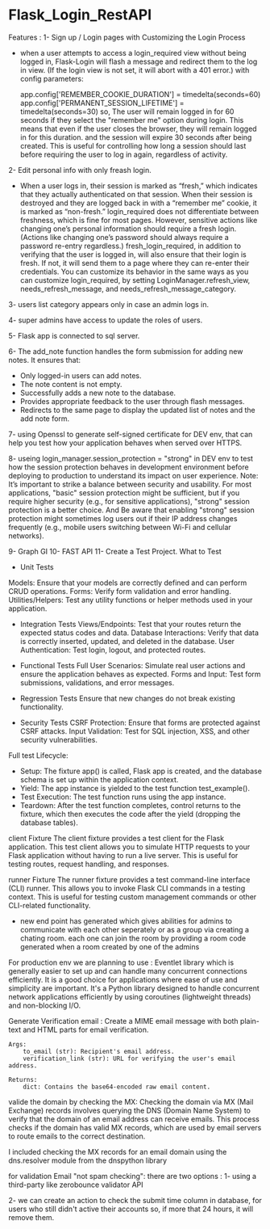 # Flask_Login_RestAPI

Features : 
1- Sign up / Login pages with Customizing the Login Process 
  - when a user attempts to access a login_required view without being logged in, Flask-Login will flash a message and redirect them to the log in view. (If the login view is not set, it will abort with a 401 error.)
  with config parameters: 
        
    app.config['REMEMBER_COOKIE_DURATION'] = timedelta(seconds=60) 
    app.config['PERMANENT_SESSION_LIFETIME'] = timedelta(seconds=30)
    so, The user will remain logged in for 60 seconds if they select the "remember me" option during login. This means that even if the user closes the browser, they will remain logged in for this duration.
    and the session will expire 30 seconds after being created. This is useful for controlling how long a session should last before requiring the user to log in again, regardless of activity.


2- Edit personal info with only freash login.
 -  When a user logs in, their session is marked as “fresh,” which indicates that they actually authenticated on that session. When their session is destroyed and they are logged back in with a “remember me” cookie, it is marked as “non-fresh.” login_required does not differentiate between freshness, which is fine for most pages. However, sensitive actions like changing one’s personal information should require a fresh login. (Actions like changing one’s password should always require a password re-entry regardless.)
  fresh_login_required, in addition to verifying that the user is logged in, will also ensure that their login is fresh. If not, it will send them to a page where they can re-enter their credentials. You can customize its behavior in the same ways as you can customize login_required, by setting LoginManager.refresh_view, needs_refresh_message, and needs_refresh_message_category.

3- users list category appears only in case an admin logs in.

4- super admins have access to update the roles of users.

5- Flask app is connected to sql server.

6- The add_note function handles the form submission for adding new notes. It ensures that:

 - Only logged-in users can add notes.
 - The note content is not empty.
 - Successfully adds a new note to the database.
 - Provides appropriate feedback to the user through flash messages.
 - Redirects to the same page to display the updated list of notes and the add note form. 

 7- using Openssl to generate self-signed certificate for DEV env, that can help you test how your application behaves when served over HTTPS. 

 8- useing  login_manager.session_protection = "strong" in DEV env to test how the session protection behaves in development environment before deploying to production to understand its impact on user experience.
 Note: It’s important to strike a balance between security and usability. For most applications, "basic" session protection might be sufficient, but if you require higher security (e.g., for sensitive applications), "strong" session protection is a better choice. And Be aware that enabling "strong" session protection might sometimes log users out if their IP address changes frequently (e.g., mobile users switching between Wi-Fi and cellular networks).

 9- Graph GI
 10- FAST API
 11- Create a Test Project.
 What to Test
- Unit Tests

Models: Ensure that your models are correctly defined and can perform CRUD operations.
Forms: Verify form validation and error handling.
Utilities/Helpers: Test any utility functions or helper methods used in your application.


- Integration Tests
Views/Endpoints: Test that your routes return the expected status codes and data.
Database Interactions: Verify that data is correctly inserted, updated, and deleted in the database.
User Authentication: Test login, logout, and protected routes.


- Functional Tests
Full User Scenarios: Simulate real user actions and ensure the application behaves as expected.
Forms and Input: Test form submissions, validations, and error messages.


- Regression Tests
Ensure that new changes do not break existing functionality.


- Security Tests
CSRF Protection: Ensure that forms are protected against CSRF attacks.
Input Validation: Test for SQL injection, XSS, and other security vulnerabilities.

Full test Lifecycle:
- Setup: The fixture app() is called, Flask app is created, and the database schema is set up within the application context.
- Yield: The app instance is yielded to the test function test_example().
- Test Execution: The test function runs using the app instance.
- Teardown: After the test function completes, control returns to the fixture, which then executes the code after the yield (dropping the database tables).

client Fixture
The client fixture provides a test client for the Flask application. This test client allows you to simulate HTTP requests to your Flask application without having to run a live server. This is useful for testing routes, request handling, and responses.

runner Fixture
The runner fixture provides a test command-line interface (CLI) runner. This allows you to invoke Flask CLI commands in a testing context. This is useful for testing custom management commands or other CLI-related functionality.

- new end point has generated which gives abilities for admins to communicate with each other seperately or as a group via creating a chating room.
each one can join the room by providing a room code generated when a room created by one of the admins

For production env we are planning to use : 
Eventlet library which is generally easier to set up and can handle many concurrent connections efficiently. It is a good choice for applications where ease of use and simplicity are important.
It's a Python library designed to handle concurrent network applications efficiently by using coroutines (lightweight threads) and non-blocking I/O.




Generate Verification email :
   Create a MIME email message with both plain-text and HTML parts for email verification.

    Args:
        to_email (str): Recipient's email address.
        verification_link (str): URL for verifying the user's email address.

    Returns:
        dict: Contains the base64-encoded raw email content.

valide the domain by checking the MX: 
Checking the domain via MX (Mail Exchange) records involves querying the DNS (Domain Name System) to verify that the domain of an email address can receive emails. This process checks if the domain has valid MX records, which are used by email servers to route emails to the correct destination.

I included checking the MX records for an email domain using the dns.resolver module from the dnspython library

  for validation Email "not spam checking":
  there are two options : 
  1- using a third-party like zerobounce validator API

  2- we can create an action to check the submit time column in database, for users who still didn't active their accounts 
  so, if more that 24 hours, it will remove them.

  